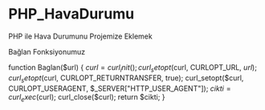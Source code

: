 # PHP_HavaDurumu
PHP ile Hava Durumunu Projemize Eklemek 

Bağlan Fonksiyonumuz

function Baglan($url)
{
$curl = curl_init();
curl_setopt($curl, CURLOPT_URL, $url);	
	curl_setopt($curl, CURLOPT_RETURNTRANSFER, true);
	curl_setopt($curl, CURLOPT_USERAGENT, $_SERVER["HTTP_USER_AGENT"]);
	$cikti = curl_exec($curl);
	curl_close($curl);
	return $cikti;
}

